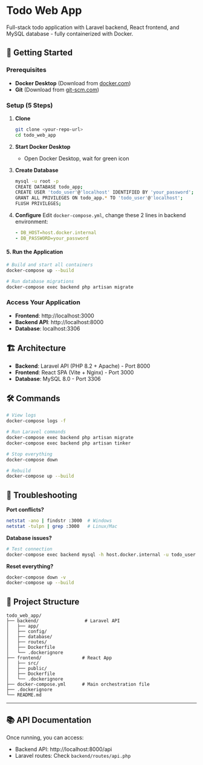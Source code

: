 # Todo Web App

Full-stack todo application with Laravel backend, React frontend, and MySQL database - fully containerized with Docker.


## 🚀 Getting Started

### Prerequisites
- **Docker Desktop** (Download from [docker.com](https://www.docker.com/products/docker-desktop/))
- **Git** (Download from [git-scm.com](https://git-scm.com/))

### Setup (5 Steps)

1. **Clone**
   ```bash
   git clone <your-repo-url>
   cd todo_web_app
   ```

2. **Start Docker Desktop**
   - Open Docker Desktop, wait for green icon

3. **Create Database**
   ```bash
   mysql -u root -p
   CREATE DATABASE todo_app;
   CREATE USER 'todo_user'@'localhost' IDENTIFIED BY 'your_password';
   GRANT ALL PRIVILEGES ON todo_app.* TO 'todo_user'@'localhost';
   FLUSH PRIVILEGES;
   ```

4. **Configure**
   Edit `docker-compose.yml`, change these 2 lines in backend environment:
   ```yaml
   - DB_HOST=host.docker.internal
   - DB_PASSWORD=your_password
   ```

#### 5. Run the Application
```bash
# Build and start all containers
docker-compose up --build

# Run database migrations
docker-compose exec backend php artisan migrate
```

### Access Your Application
- **Frontend**: http://localhost:3000
- **Backend API**: http://localhost:8000
- **Database**: localhost:3306

## 🏗️ Architecture

- **Backend**: Laravel API (PHP 8.2 + Apache) - Port 8000
- **Frontend**: React SPA (Vite + Nginx) - Port 3000  
- **Database**: MySQL 8.0 - Port 3306

## 🛠️ Commands

```bash
# View logs
docker-compose logs -f

# Run Laravel commands
docker-compose exec backend php artisan migrate
docker-compose exec backend php artisan tinker

# Stop everything
docker-compose down

# Rebuild
docker-compose up --build
```

## 🐛 Troubleshooting

**Port conflicts?**
```bash
netstat -ano | findstr :3000  # Windows
netstat -tulpn | grep :3000   # Linux/Mac
```

**Database issues?**
```bash
# Test connection
docker-compose exec backend mysql -h host.docker.internal -u todo_user -p todo_app
```

**Reset everything?**
```bash
docker-compose down -v
docker-compose up --build
```

## 📁 Project Structure

```
todo_web_app/
├── backend/                 # Laravel API
│   ├── app/
│   ├── config/
│   ├── database/
│   ├── routes/
│   ├── Dockerfile
│   └── .dockerignore
├── frontend/               # React App
│   ├── src/
│   ├── public/
│   ├── Dockerfile
│   └── .dockerignore
├── docker-compose.yml      # Main orchestration file
├── .dockerignore
└── README.md
```

---

## 📚 API Documentation

Once running, you can access:
- Backend API: http://localhost:8000/api
- Laravel routes: Check `backend/routes/api.php`

